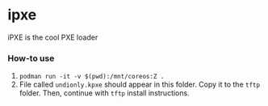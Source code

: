 # ipxe

iPXE is the cool PXE loader

### How-to use

1. `podman run -it -v $(pwd):/mnt/coreos:Z .`
2. File called `undionly.kpxe` should appear in this folder. Copy it to the `tftp` folder. Then, continue with `tftp` install instructions.